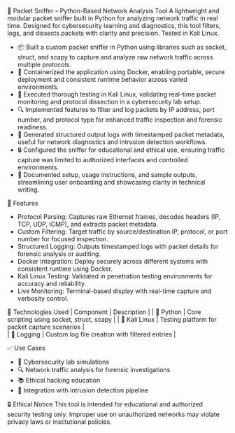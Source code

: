 🐍 Packet Sniffer – Python-Based Network Analysis Tool
A lightweight and modular packet sniffer built in Python for analyzing network traffic in real time. Designed for cybersecurity learning and diagnostics, this tool filters, logs, and dissects packets with clarity and precision. Tested in Kali Linux.

- 📦 Built a custom packet sniffer in Python using libraries such as socket, struct, and scapy to capture and analyze raw network traffic across multiple protocols.
- 🐳 Containerized the application using Docker, enabling portable, secure deployment and consistent runtime behavior across varied environments.
- 🧪 Executed thorough testing in Kali Linux, validating real-time packet monitoring and protocol dissection in a cybersecurity lab setup.
- 🔍 Implemented features to filter and log packets by IP address, port number, and protocol type for enhanced traffic inspection and forensic readiness.
- 🧾 Generated structured output logs with timestamped packet metadata, useful for network diagnostics and intrusion detection workflows.
- 🔒 Configured the sniffer for educational and ethical use, ensuring traffic capture was limited to authorized interfaces and controlled environments.
- 📘 Documented setup, usage instructions, and sample outputs, streamlining user onboarding and showcasing clarity in technical writing.

🚀 Features
- Protocol Parsing: Captures raw Ethernet frames, decodes headers (IP, TCP, UDP, ICMP), and extracts packet metadata.
- Custom Filtering: Target traffic by source/destination IP, protocol, or port number for focused inspection.
- Structured Logging: Outputs timestamped logs with packet details for forensic analysis or auditing.
- Docker Integration: Deploy securely across different systems with consistent runtime using Docker.
- Kali Linux Testing: Validated in penetration testing environments for accuracy and reliability.
- Live Monitoring: Terminal-based display with real-time capture and verbosity control.
  
🧰 Technologies Used
| Component | Description | 
| 🐍 Python | Core scripting using socket, struct, scapy | 
| 🐧 Kali Linux | Testing platform for packet capture scenarios |  
| 📄 Logging | Custom log file creation with filtered entries | 

✅ Use Cases
- 🧪 Cybersecurity lab simulations
- 🔍 Network traffic analysis for forensic investigations
- 📚 Ethical hacking education
- 🔄 Integration with intrusion detection pipeline

🔒 Ethical Notice
This tool is intended for educational and authorized security testing only. Improper use on unauthorized networks may violate privacy laws or institutional policies.





